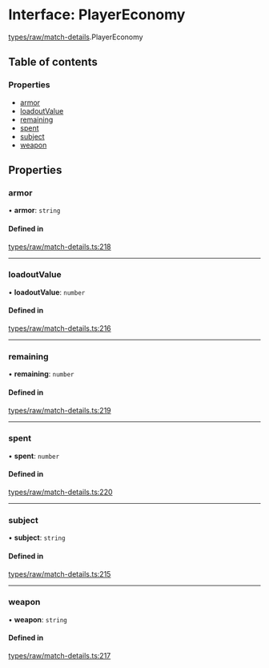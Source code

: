 # Interface: PlayerEconomy

[types/raw/match-details](../modules/types_raw_match_details.md).PlayerEconomy

## Table of contents

### Properties

- [armor](types_raw_match_details.PlayerEconomy.md#armor)
- [loadoutValue](types_raw_match_details.PlayerEconomy.md#loadoutvalue)
- [remaining](types_raw_match_details.PlayerEconomy.md#remaining)
- [spent](types_raw_match_details.PlayerEconomy.md#spent)
- [subject](types_raw_match_details.PlayerEconomy.md#subject)
- [weapon](types_raw_match_details.PlayerEconomy.md#weapon)

## Properties

### armor

• **armor**: `string`

#### Defined in

[types/raw/match-details.ts:218](https://github.com/jameslinimk/unofficial-valorant-api/blob/317491a/package/src/types/raw/match-details.ts#L218)

___

### loadoutValue

• **loadoutValue**: `number`

#### Defined in

[types/raw/match-details.ts:216](https://github.com/jameslinimk/unofficial-valorant-api/blob/317491a/package/src/types/raw/match-details.ts#L216)

___

### remaining

• **remaining**: `number`

#### Defined in

[types/raw/match-details.ts:219](https://github.com/jameslinimk/unofficial-valorant-api/blob/317491a/package/src/types/raw/match-details.ts#L219)

___

### spent

• **spent**: `number`

#### Defined in

[types/raw/match-details.ts:220](https://github.com/jameslinimk/unofficial-valorant-api/blob/317491a/package/src/types/raw/match-details.ts#L220)

___

### subject

• **subject**: `string`

#### Defined in

[types/raw/match-details.ts:215](https://github.com/jameslinimk/unofficial-valorant-api/blob/317491a/package/src/types/raw/match-details.ts#L215)

___

### weapon

• **weapon**: `string`

#### Defined in

[types/raw/match-details.ts:217](https://github.com/jameslinimk/unofficial-valorant-api/blob/317491a/package/src/types/raw/match-details.ts#L217)
